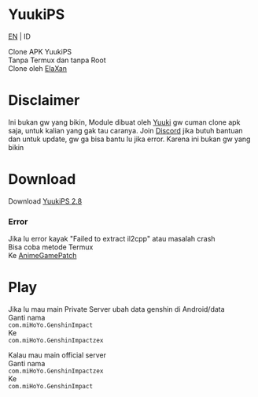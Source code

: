 # YuukiPS
[EN](https://github.com/ElaXan/YuukiProxy) | ID

Clone APK YuukiPS\
Tanpa Termux dan tanpa Root\
Clone oleh [ElaXan](https://discord.com/users/506212044152897546)

# Disclaimer
Ini bukan gw yang bikin, Module dibuat oleh [Yuuki](https://github.com/akbaryahya) gw cuman clone apk saja, untuk kalian yang gak tau caranya. Join [Discord](https://discord.gg/yuukips) jika butuh bantuan dan untuk update, gw ga bisa bantu lu jika error. Karena ini bukan gw yang bikin

# Download
Download [YuukiPS 2.8](https://github.com/ElaXan/YuukiPS/releases/tag/2.8)

### Error
Jika lu error kayak "Failed to extract il2cpp" atau masalah crash\
Bisa coba metode Termux\
Ke  [AnimeGamePatch](https://github.com/ElaXan/AnimeGamePatch/blob/main/README-id.md)

# Play
Jika lu mau main Private Server ubah data genshin di Android/data\
Ganti nama\
`com.miHoYo.GenshinImpact`\
Ke\
`com.miHoYo.GenshinImpactzex`

Kalau mau main official server <br />
Ganti nama\
`com.miHoYo.GenshinImpactzex`\
Ke\
`com.miHoYo.GenshinImpact`
